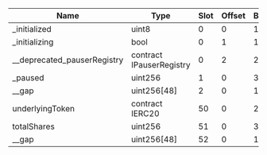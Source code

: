 | Name                        | Type                     | Slot | Offset | Bytes | Contract                                               |
|-----------------------------|--------------------------|------|--------|-------|--------------------------------------------------------|
| _initialized                | uint8                    | 0    | 0      | 1     | src/contracts/strategies/StrategyBase.sol:StrategyBase |
| _initializing               | bool                     | 0    | 1      | 1     | src/contracts/strategies/StrategyBase.sol:StrategyBase |
| __deprecated_pauserRegistry | contract IPauserRegistry | 0    | 2      | 20    | src/contracts/strategies/StrategyBase.sol:StrategyBase |
| _paused                     | uint256                  | 1    | 0      | 32    | src/contracts/strategies/StrategyBase.sol:StrategyBase |
| __gap                       | uint256[48]              | 2    | 0      | 1536  | src/contracts/strategies/StrategyBase.sol:StrategyBase |
| underlyingToken             | contract IERC20          | 50   | 0      | 20    | src/contracts/strategies/StrategyBase.sol:StrategyBase |
| totalShares                 | uint256                  | 51   | 0      | 32    | src/contracts/strategies/StrategyBase.sol:StrategyBase |
| __gap                       | uint256[48]              | 52   | 0      | 1536  | src/contracts/strategies/StrategyBase.sol:StrategyBase |
